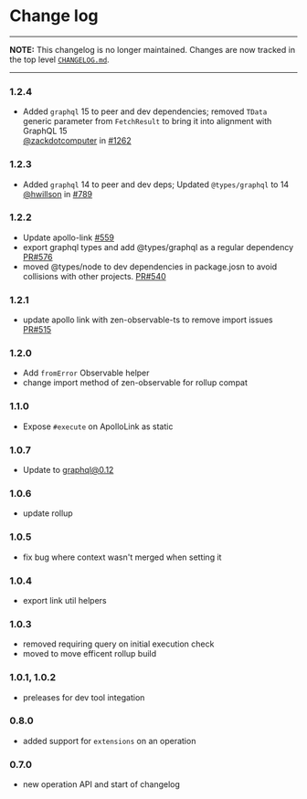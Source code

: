 # Change log

----

**NOTE:** This changelog is no longer maintained. Changes are now tracked in
the top level [`CHANGELOG.md`](https://github.com/apollographql/apollo-link/blob/master/CHANGELOG.md).

----

### 1.2.4

- Added `graphql` 15 to peer and dev dependencies; removed `TData` generic parameter from `FetchResult` to bring it into alignment with GraphQL 15 <br />
  [@zackdotcomputer](https://github.com/zackdotcomputer) in [#1262](https://github.com/apollographql/apollo-link/pull/1262)

### 1.2.3
- Added `graphql` 14 to peer and dev deps; Updated `@types/graphql` to 14  <br/>
  [@hwillson](http://github.com/hwillson) in [#789](https://github.com/apollographql/apollo-link/pull/789)

### 1.2.2
- Update apollo-link [#559](https://github.com/apollographql/apollo-link/pull/559)
- export graphql types and add @types/graphql as a regular dependency [PR#576](https://github.com/apollographql/apollo-link/pull/576)
- moved @types/node to dev dependencies in package.josn to avoid collisions with other projects. [PR#540](https://github.com/apollographql/apollo-link/pull/540)

### 1.2.1
- update apollo link with zen-observable-ts to remove import issues [PR#515](https://github.com/apollographql/apollo-link/pull/515)

### 1.2.0
- Add `fromError` Observable helper
- change import method of zen-observable for rollup compat

### 1.1.0
- Expose `#execute` on ApolloLink as static

### 1.0.7
- Update to graphql@0.12

### 1.0.6
- update rollup

### 1.0.5
- fix bug where context wasn't merged when setting it

### 1.0.4
- export link util helpers

### 1.0.3
- removed requiring query on initial execution check
- moved to move efficent rollup build

### 1.0.1, 1.0.2
<!-- never published as latest -->
- preleases for dev tool integation

### 0.8.0
- added support for `extensions` on an operation

### 0.7.0
- new operation API and start of changelog

